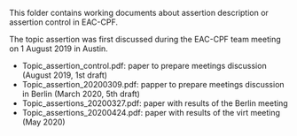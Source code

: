 This folder contains working documents about assertion description or assertion control in EAC-CPF.

The topic assertion was first discussed during the EAC-CPF team meeting on 1 August 2019 in Austin.

* Topic_assertion_control.pdf: paper to prepare meetings discussion (August 2019, 1st draft)
* Topic_assertion_20200309.pdf: papper to prepare meetings discussion in Berlin (March 2020, 5th draft)
* Topic_assertions_20200327.pdf: paper with results of the Berlin meeting
* Topic_assertions_20200424.pdf: paper with results of the virt meeting (May 2020)
